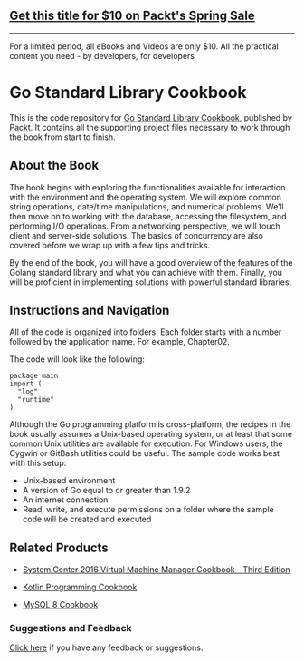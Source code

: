 ## [Get this title for $10 on Packt's Spring Sale](https://www.packt.com/B08892?utm_source=github&utm_medium=packt-github-repo&utm_campaign=spring_10_dollar_2022)
-----
For a limited period, all eBooks and Videos are only $10. All the practical content you need \- by developers, for developers

# Go Standard Library Cookbook
This is the code repository for [Go Standard Library Cookbook](https://www.packtpub.com/application-development/go-standard-library-cookbook?utm_source=github&utm_medium=repository&utm_campaign=9781788475273), published by [Packt](https://www.packtpub.com/?utm_source=github). It contains all the supporting project files necessary to work through the book from start to finish.
## About the Book
The book begins with exploring the functionalities available for interaction with the environment and the operating system. We will explore common string operations, date/time manipulations, and numerical problems. We’ll then move on to working with the database, accessing the filesystem, and performing I/O operations. From a networking perspective, we will touch client and server-side solutions. The basics of concurrency are also covered before we wrap up with a few tips and tricks.

By the end of the book, you will have a good overview of the features of the Golang standard library and what you can achieve with them. Finally, you will be proficient in implementing solutions with powerful standard libraries.
## Instructions and Navigation
All of the code is organized into folders. Each folder starts with a number followed by the application name. For example, Chapter02.



The code will look like the following:
```
package main
import (
  "log"
  "runtime"
)
```

Although the Go programming platform is cross-platform, the recipes in the book usually assumes a Unix-based operating system, or at least that some common Unix utilities are available for execution. For Windows users, the Cygwin or GitBash utilities could be useful. The sample code works best with this setup:

* Unix-based environment
* A version of Go equal to or greater than 1.9.2
* An internet connection
* Read, write, and execute permissions on a folder where the sample code will be created and executed

## Related Products
* [System Center 2016 Virtual Machine Manager Cookbook - Third Edition](https://www.packtpub.com/virtualization-and-cloud/system-center-2016-virtual-machine-manager-cookbook-third-edition?utm_source=github&utm_medium=repository&utm_campaign=9781785881480)

* [Kotlin Programming Cookbook](https://www.packtpub.com/application-development/kotlin-programming-cookbook?utm_source=github&utm_medium=repository&utm_campaign=9781788472142)

* [MySQL 8 Cookbook](https://www.packtpub.com/big-data-and-business-intelligence/mysql-8-cookbook?utm_source=github&utm_medium=repository&utm_campaign=9781788395809)

### Suggestions and Feedback
[Click here](https://docs.google.com/forms/d/e/1FAIpQLSe5qwunkGf6PUvzPirPDtuy1Du5Rlzew23UBp2S-P3wB-GcwQ/viewform) if you have any feedback or suggestions.
